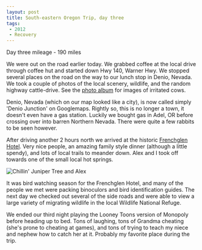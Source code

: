 ```yaml
---
layout: post
title: South-eastern Oregon Trip, day three
tags: 
 - 2012
 - Recovery
---
```


Day three mileage - 190 miles

We were out on the road earlier today.  We grabbed coffee at the local drive through coffee hut and started down Hwy 140, Warner Hwy.  We stopped several places on the road on the way to our lunch stop in Denio, Nevada.  We took a couple of photos of the local scenery, wildlife, and the random highway cattle-drive.  See the [photo album](https://picasaweb.google.com/116317282302528753159/SouthEasternOregonTrip?authuser=0&feat=directlink) for images of irritated cows.      

Denio, Nevada (which on our map looked like a city), is now called simply 'Denio Junction' on Googlemaps.  Rightly so, this is no longer a town, it doesn't even have a gas station.  Luckily we bought gas in Adel, OR before crossing over into barren Northern Nevada.  There were quite a few rabbits to be seen however.    

After driving another 2 hours north we arrived at the historic [Frenchglen Hotel](http://www.tripadvisor.com/Hotel_Review-g51874-d272043-Reviews-Frenchglen_Hotel-Frenchglen_Oregon.html).  Very nice people, an amazing family style dinner (although a little spendy), and lots of local trails to meander down.  Alex and I took off towards one of the small local hot springs. 

![Chillin' Juniper Tree and Alex](http://dl.dropbox.com/u/21971644/Blog%20Images/Blog%20Pics%20for%20Entries/April%202012/To%20post/leaningalexfrenchglen.png)  

It was bird watching season for the Frenchglen Hotel, and many of the people we met were packing binoculors and bird identification guides.  The next day we checked out several of the side roads and were able to view a large variety of migrating wildlife in the local Wildlife National Refuge.  

We ended our third night playing the Looney Toons version of Monopoly before heading up to bed.  Tons of laughing, tons of Grandma cheating (she's prone to cheating at games), and tons of trying to teach my niece and nephew how to catch her at it.  Probably my favorite place during the trip.    


